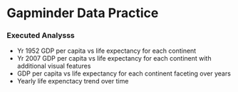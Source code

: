 # Gapminder Data Practice

### Executed Analysss 
- Yr 1952 GDP per capita vs life expectancy for each continent
- Yr 2007 GDP per capita vs life expectancy for each continent with additional visual features
- GDP per capita vs life expectancy for each continent faceting over years
- Yearly life expenctacy trend over time
